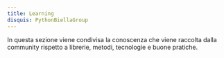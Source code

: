 ```yaml
---
title: Learning
disquis: PythonBiellaGroup
---
```


In questa sezione viene condivisa la conoscenza che viene raccolta dalla community rispetto a librerie, metodi, tecnologie e buone pratiche.